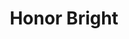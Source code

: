 ---
title: Honor Bright
year: 1938
opening_date: 1938-02-01
closing_date: 1938-02-03
layout: productions
featured_image: 
image_caption:
image_credit:
playbill: 
category: 
Theatre: Theatre Jacksonville
Venue: Little Theatre
cast:
  Annie: Bernice Klepper
  Beel Drum: Raymond C. Winstead
  Foster: J.Y. Cabaniss
  Honor Bright: Mrs. Everett Dwight
  James Schooley: Everett Dwight
  Jones: William DeHoff
  Maggie: Iness Koenig
  Michael: John Covington
  Mrs. Barrington: Mrs. G.M. Austin
  Mrs. Carton: E. Sue McLeod
  Richard Barrington: William Pearce
  Rt. Rev. Wm. Carton: Richard Hollahan
  Simpson: Birt Byrd
  Tot: Laura Broward
  Watts: George Oxford
crew:
  Director:
    - Dorothy Harlan
    - Martha Page Livesay
  Electrical Effects: Roy Hill
  Props: Mrs. Herbert Swisher
orchestra:
external_links:
---